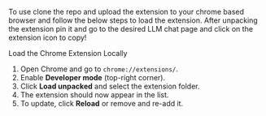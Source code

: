 To use clone the repo and upload the extension to your chrome based browser and follow the below steps to load the extension. After unpacking the extension pin it and go to the desired LLM chat page and click on the extension icon to copy!

  Load the Chrome Extension Locally
1. Open Chrome and go to `chrome://extensions/`.  
2. Enable **Developer mode** (top-right corner).  
3. Click **Load unpacked** and select the extension folder.  
4. The extension should now appear in the list.  
5. To update, click **Reload** or remove and re-add it.
